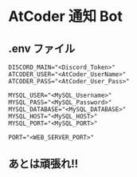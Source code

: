 # AtCoder 通知 Bot

## .env ファイル

```env
DISCORD_MAIN="<Discord_Token>"
ATCODER_USER="<AtCoder_UserName>"
ATCODER_PASS="<AtCoder_User_Pass>"

MYSQL_USER="<MySQL_Username>"
MYSQL_PASS="<MySQL_Password>"
MYSQL_DATABASE="<MySQL_DATABASE>"
MYSQL_HOST="<MySQL_HOST>"
MYSQL_PORT="<MySQL_PORT>"

PORT="<WEB_SERVER_PORT>"
```

## あとは頑張れ!!
